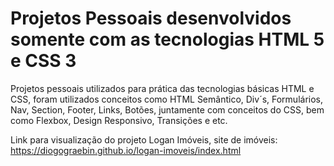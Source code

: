 # Projetos Pessoais desenvolvidos somente com as tecnologias HTML 5 e CSS 3
 Projetos pessoais utilizados para prática das tecnologias básicas HTML e CSS, foram utilizados conceitos como HTML Semântico, Div´s, Formulários, Nav, Section, Footer, Links, Botões, juntamente com conceitos do CSS, bem como Flexbox, Design Responsivo, Transições e etc.

 Link para visualização do projeto Logan Imóveis, site de imóveis: 
 https://diogograebin.github.io/logan-imoveis/index.html


 
